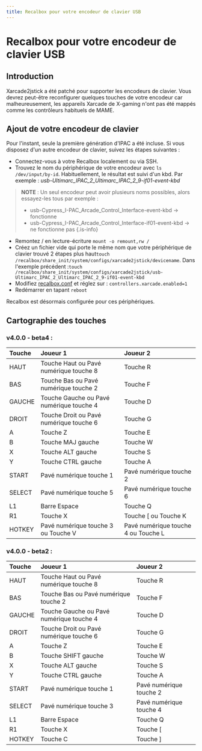 ```yaml
---
title: Recalbox pour votre encodeur de clavier USB
---
```


# Recalbox pour votre encodeur de clavier USB

## Introduction

Xarcade2jstick a été patché pour supporter les encodeurs de clavier. Vous devrez peut-être reconfigurer quelques touches de votre encodeur car malheureusement, les appareils Xarcade de X-gaming n'ont pas été mappés comme les contrôleurs habituels de MAME.

## Ajout de votre encodeur de clavier

Pour l'instant, seule la première génération d'IPAC a été incluse. Si vous disposez d'un autre encodeur de clavier, suivez les étapes suivantes :

* Connectez-vous à votre Recalbox localement ou via SSH.
* Trouvez le nom du périphérique de votre encodeur avec `ls /dev/input/by-id`. Habituellement, le résultat est suivi d'un kbd. Par exemple : _usb-Ultimarc\_IPAC\_2\_Ultimarc\_IPAC\_2\_9-if01-event-kbd_


>**NOTE** : Un seul encodeur peut avoir plusieurs noms possibles, alors essayez-les tous par exemple :
>
>* usb-Cypress\_I-PAC\_Arcade\_Control\_Interface-event-kbd -&gt; fonctionne
>* usb-Cypress\_I-PAC\_Arcade\_Control\_Interface-if01-event-kbd -&gt; ne fonctionne pas
{.is-info}

* Remontez / en lecture-écriture `mount -o remount,rw /`
* Créez un fichier vide qui porte le même nom que votre périphérique de clavier trouvé 2 étapes plus haut`touch /recalbox/share_init/system/configs/xarcade2jstick/devicename`. Dans l'exemple précédent :`touch /recalbox/share_init/system/configs/xarcade2jstick/usb-Ultimarc_IPAC_2_Ultimarc_IPAC_2_9-if01-event-kbd`
* Modifiez [recalbox.conf](/v/francais/usage-basique/premieres-notions/le-fichier-recalbox.conf) et réglez sur : `controllers.xarcade.enabled=1`
* Redémarrer en tapant `reboot`

Recalbox est désormais configurée pour ces périphériques.

## Cartographie des touches

### v4.0.0 - beta4 :

| Touche | Joueur 1 | Joueur 2 |
| :--- | :--- | :--- |
| HAUT | Touche Haut ou Pavé numérique touche 8 | Touche R |
| BAS | Touche Bas ou Pavé numérique touche 2 | Touche F |
| GAUCHE | Touche Gauche ou Pavé numérique touche 4 | Touche D |
| DROIT | Touche Droit ou Pavé numérique touche 6 | Touche G |
| A | Touche Z | Touche E |
| B | Touche MAJ gauche | Touche W |
| X | Touche ALT gauche | Touche S |
| Y | Touche CTRL gauche | Touche A |
| START | Pavé numérique touche 1 | Pavé numérique touche 2 |
| SELECT | Pavé numérique touche 5 | Pavé numérique touche 6 |
| L1 | Barre Espace | Touche Q |
| R1 | Touche X | Touche \[ ou Touche K |
| HOTKEY | Pavé numérique touche 3 ou Touche V | Pavé numérique touche 4 ou Touche L |



### v4.0.0 - beta2 :

| Touche | Joueur 1 | Joueur 2 |
| :--- | :--- | :--- |
| HAUT | Touche Haut ou Pavé numérique touche 8 | Touche R |
| BAS | Touche Bas ou Pavé numérique touche 2 | Touche F |
| GAUCHE | Touche Gauche ou Pavé numérique touche 4 | Touche D |
| DROIT | Touche Droit ou Pavé numérique touche 6 | Touche G |
| A | Touche Z | Touche E |
| B | Touche SHIFT gauche | Touche W |
| X | Touche ALT gauche | Touche S |
| Y | Touche CTRL gauche | Touche A |
| START | Pavé numérique touche 1 | Pavé numérique touche 2 |
| SELECT | Pavé numérique touche 3 | Pavé numérique touche 4 |
| L1 | Barre Espace | Touche Q |
| R1 | Touche X | Touche \[ |
| HOTKEY | Touche C | Touche \] |

